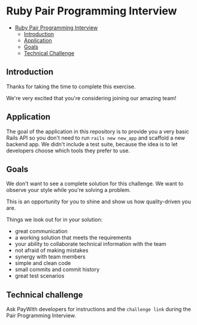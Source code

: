 # Ruby Pair Programming Interview

- [Ruby Pair Programming Interview](#ruby-pair-programming-interview)
  - [Introduction](#introduction)
  - [Application](#application)
  - [Goals](#goals)
  - [Technical Challenge](#technical-challenge)

## Introduction

Thanks for taking the time to complete this exercise.

We're very excited that you're considering joining our amazing team!

## Application

The goal of the application in this repository is to provide you a very basic Rails API so you don't need to run `rails new new_app` and scaffold a new backend app. We didn't include a test suite, because the idea is to let developers choose which tools they prefer to use.

## Goals

We don't want to see a complete solution for this challenge. We want to observe your style while you're solving a problem.

This is an opportunity for you to shine and show us how quality-driven you are.

Things we look out for in your solution:

- great communication
- a working solution that meets the requirements
- your ability to collaborate technical information with the team
- not afraid of making mistakes
- synergy with team members
- simple and clean code
- small commits and commit history
- great test scenarios

## Technical challenge

Ask PayWith developers for instructions and the `challenge link` during the Pair Programming Interview.
